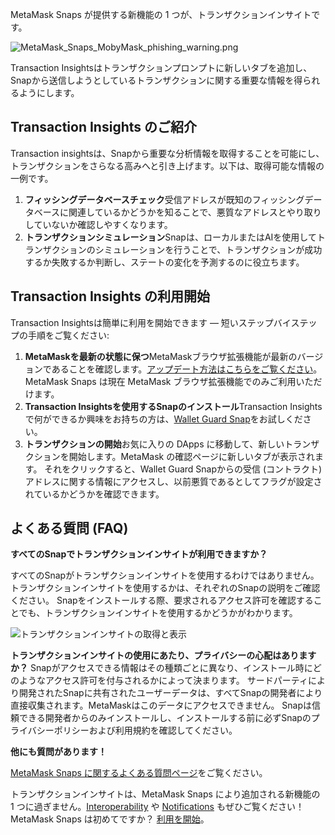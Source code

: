 MetaMask Snaps が提供する新機能の 1 つが、トランザクションインサイトです。


![MetaMask_Snaps_MobyMask_phishing_warning.png](https://support.metamask.io/hc/article_attachments/18407861900315)


Transaction Insightsはトランザクションプロンプトに新しいタブを追加し、Snapから送信しようとしているトランザクションに関する重要な情報を得られるようにします。


Transaction Insights のご紹介
-------------------------


Transaction insightsは、Snapから重要な分析情報を取得することを可能にし、トランザクションをさらなる高みへと引き上げます。以下は、取得可能な情報の一例です。


1. **フィッシングデータベースチェック**受信アドレスが既知のフィッシングデータベースに関連しているかどうかを知ることで、悪質なアドレスとやり取りしていないか確認しやすくなります。
2. **トランザクションシミュレーション**Snapは、ローカルまたはAIを使用してトランザクションのシミュレーションを行うことで、トランザクションが成功するか失敗するか判断し、ステートの変化を予測するのに役立ちます。


Transaction Insights の利用開始
--------------------------


Transaction Insightsは簡単に利用を開始できます — 短いステップバイステップの手順をご覧ください:


1. **MetaMaskを最新の状態に保つ**MetaMaskブラウザ拡張機能が最新のバージョンであることを確認します。[アップデート方法はこちらをご覧ください](https://support.metamask.io/hc/en-us/articles/360060268452-How-to-update-the-version-of-MetaMask)。 MetaMask Snaps は現在 MetaMask ブラウザ拡張機能でのみご利用いただけます。
2. **Transaction Insightsを使用するSnapのインストール**Transaction Insightsで何ができるか興味をお持ちの方は、[Wallet Guard Snap](https://snaps.metamask.io/snap/npm/wallet-guard-snap?utm_source=metamaskSupport&utm_medium=knowledge-base&utm_campaign=2023_Sep_snaps-launch_content_txinsights)をお試しください。
3. **トランザクションの開始**お気に入りの DApps に移動して、新しいトランザクションを開始します。MetaMask の確認ページに新しいタブが表示されます。 それをクリックすると、Wallet Guard Snapからの受信 (コントラクト) アドレスに関する情報にアクセスし、以前悪質であるとしてフラグが設定されているかどうかを確認できます。


よくある質問 (FAQ)
------------




**すべてのSnapでトランザクションインサイトが利用できますか？**

すべてのSnapがトランザクションインサイトを使用するわけではありません。 トランザクションインサイトを使用するかは、それぞれのSnapの説明をご確認ください。 Snapをインストールする際、要求されるアクセス許可を確認することでも、トランザクションインサイトを使用するかどうかがわかります。


![トランザクションインサイトの取得と表示](https://support.metamask.io/hc/article_attachments/18407861902875)





**トランザクションインサイトの使用にあたり、プライバシーの心配はありますか？**
Snapがアクセスできる情報はその種類ごとに異なり、インストール時にどのようなアクセス許可を付与されるかによって決まります。 サードパーティにより開発されたSnapに共有されたユーザーデータは、すべてSnapの開発者により直接収集されます。MetaMaskはこのデータにアクセスできません。 Snapは信頼できる開発者からのみインストールし、インストールする前に必ずSnapのプライバシーポリシーおよび利用規約を確認してください。


**他にも質問があります！**

[MetaMask Snaps に関するよくある質問ページ](https://support.metamask.io/hc/en-us/articles/18245938714395)をご覧ください。


トランザクションインサイトは、MetaMask Snaps により追加される新機能の 1 つに過ぎません。[Interoperability](https://support.metamask.io/hc/en-us/articles/18376977618843) や [Notifications](https://support.metamask.io/hc/en-us/articles/18376956006171) もぜひご覧ください！ MetaMask Snaps は初めてですか？ [利用を開始](https://support.metamask.io/hc/en-us/articles/18377120661019)。

